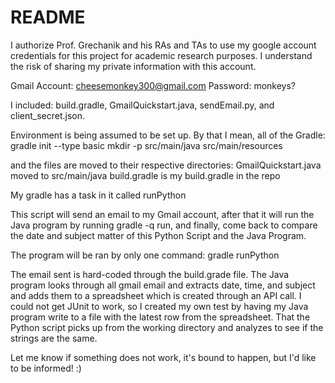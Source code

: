 # README #
I authorize Prof. Grechanik and his RAs and TAs to use my google account credentials for this project for academic research purposes. I understand the
risk of sharing my private information with this account.

Gmail Account: cheesemonkey300@gmail.com
Password: monkeys?

I included: build.gradle, GmailQuickstart.java, sendEmail.py, and 
client_secret.json.

Environment is being assumed to be set up. By that I mean, all of the Gradle:
gradle init --type basic
mkdir -p src/main/java src/main/resources

and the files are moved to their respective directories:
GmailQuickstart.java moved to src/main/java
build.gradle is my build.gradle in the repo

My gradle has a task in it called runPython

This script will send an email to my Gmail account,
after that it will run the Java program by running gradle -q run,
and finally, come back to compare the date and subject matter of this
Python Script and the Java Program.

The program will be ran by only one command: gradle runPython

The email sent is hard-coded through the build.grade file.
The Java program looks through all gmail email and extracts date, time,
and subject and adds them to a spreadsheet which is created through an API call.
I could not get JUnit to work, so I created my own test by having my Java
program write to a file with the latest row from the spreadsheet. That the
Python script picks up from the working directory and analyzes to see if the
strings are the same.

Let me know if something does not work, it's bound to happen, but I'd like to 
be informed! :)